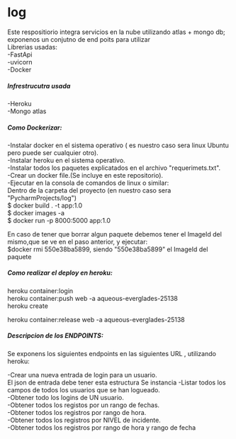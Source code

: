# log
Este respositiorio integra servicios en la nube  utilizando atlas + mongo db; exponenos un conjutno de end poits para utilizar<br/> 
Librerias usadas:<br/> 
-FastApi<br/>
-uvicorn<br/>
-Docker<br/>

##### **Infrestrucutra usada**
-Heroku <br/>
-Mongo atlas<br/>

##### **Como Dockerizar:**
-Instalar docker en el sistema operativo ( es nuestro caso sera linux Ubuntu pero puede ser cualquier otro).<br/>
-Instalar heroku en el sistema operativo.<br/>
-Instalar todos los paquetes explicatados en el archivo "requerimets.txt".<br/>
-Crear un docker file.(Se incluye en este repositorio).<br/>
-Ejecutar en la consola de comandos de linux o similar: <br/>
Dentro de la carpeta del proyecto (en nuestro caso sera "PycharmProjects/log")<br/>
$ docker build . -t app:1.0  <br/>
$ docker images -a   <br/>
$ docker run -p 8000:5000 app:1.0  <br/>

En caso de tener  que borrar algun paquete debemos  tener el ImageId del mismo,que se ve en el paso anterior, y ejecutar:<br/>
$docker rmi  550e38ba5899, siendo "550e38ba5899" el ImageId del paquete <br/>

##### **Como realizar el deploy en heroku:**
heroku container:login <br/>
heroku container:push web -a aqueous-everglades-25138<br/>
heroku create<br/>

heroku container:release web -a aqueous-everglades-25138<br/>
##### **Descripcion de los ENDPOINTS:**
Se exponens los siguientes endpoints en las siguientes URL , utilizando heroku:<br/>

-Crear una nueva entrada de login para un usuario. <br/>
El json de entrada debe tener esta estructura 
Se instancia
-Listar  todos los campos de todos los usuarios  que se han logueado. <br/>
-Obtener todo  los logins de UN usuario.<br/>
-Obtener todos los registos por un rango de fechas.<br/>
-Obtener todos los registros por rango de hora.<br/>
-Obtener todos los registros por NIVEL de incidente.<br/>
-Obtener todos los registros por rango de hora y rango de fecha <br/>

